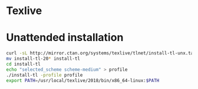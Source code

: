 # Texlive 

# Unattended installation  

```bash
curl -sL http://mirror.ctan.org/systems/texlive/tlnet/install-tl-unx.tar.gz | tar -zxf - 
mv install-tl-20* install-tl 
cd install-tl
echo "selected_scheme scheme-medium" > profile
./install-tl -profile profile
export PATH=/usr/local/texlive/2018/bin/x86_64-linux:$PATH
```